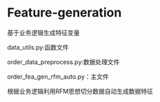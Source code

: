 # Feature-generation
基于业务逻辑生成特征变量

data_utils.py:函数文件

order_data_preprocess.py:数据处理文件

order_fea_gen_rfm_auto.py：主文件

根据业务逻辑利用RFM思想切分数据自动生成数据特征
